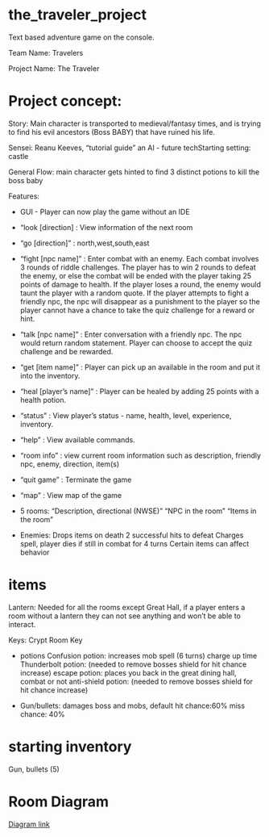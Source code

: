 # the_traveler_project
Text based adventure game on the console.

Team Name: Travelers

Project Name: The Traveler 

# Project concept:
Story: Main character is transported to medieval/fantasy times, and is trying to find his evil ancestors (Boss BABY) that have ruined his life.

Sensei: Reanu Keeves, “tutorial guide” an AI - future techStarting setting: castle

General Flow: main character gets hinted to find 3 distinct potions to kill the boss baby

Features:
- GUI - Player can now play the game without an IDE
- “look [direction] : View information of the next room
- “go [direction]” : north,west,south,east
- “fight [npc name]” : Enter combat with an enemy. Each combat involves 3 rounds of riddle challenges. The player has to win 2 rounds to defeat the enemy, or else the combat will be ended with the player taking 25 points of damage to health. If the player loses a round, the enemy would taunt the player with a random quote. If the player attempts to fight a friendly npc, the npc will disappear as a punishment to the player so the player cannot have a chance to take the quiz challenge for a reward or hint.
- “talk [npc name]” : Enter conversation with a friendly npc. The npc would return random statement. Player can choose to accept the quiz challenge and be rewarded.
- “get [item name]” : Player can pick up an available in the room and put it into the inventory.
- “heal [player’s name]” : Player can be healed by adding 25 points with a health potion.
- “status” : View player’s status - name, health, level, experience, inventory.
- “help” : View available commands.
- “room info” : view current room information such as description, friendly npc, enemy, direction, item(s)
- “quit game” : Terminate the game
- “map” : View map of the game


- 5 rooms:
“Description, directional (NWSE)”
“NPC in the room”
“Items in the room”

- Enemies:
Drops items on death
2 successful hits to defeat
Charges spell, player dies if still in combat for 4 turns
Certain items can affect behavior

# items
Lantern: Needed for all the rooms except Great Hall, if a player enters a room without a lantern they can not see anything and won’t be able to interact.

Keys: Crypt Room Key

- potions
Confusion potion: increases mob spell (6 turns) charge up time
Thunderbolt potion: (needed to remove bosses shield for hit chance increase)
escape potion: places you back in the great dining hall, combat or not
anti-shield potion: (needed to remove bosses shield for hit chance increase)

- Gun/bullets: damages boss and mobs, default hit chance:60% miss chance: 40%

# starting inventory
Gun, bullets (5)

# Room Diagram
[Diagram link](https://docs.google.com/drawings/d/1_ybfLzBiHIwmHWU_Nan2W2k6W9mNbvIVSj6Cn-EH_Fg/edit)
